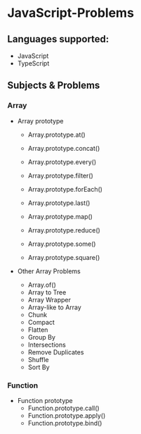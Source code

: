 # JavaScript-Problems

## Languages supported:

* JavaScript
* TypeScript

## Subjects & Problems

### Array
* Array prototype
  * Array.prototype.at()

  * Array.prototype.concat()

  * Array.prototype.every()

  * Array.prototype.filter()

  * Array.prototype.forEach()

  * Array.prototype.last()

  * Array.prototype.map()

  * Array.prototype.reduce()

  * Array.prototype.some()

  * Array.prototype.square()

* Other Array Problems
  * Array.of()
  * Array to Tree
  * Array Wrapper
  * Array-like to Array
  * Chunk
  * Compact
  * Flatten
  * Group By
  * Intersections
  * Remove Duplicates
  * Shuffle
  * Sort By


### Function
* Function prototype
  * Function.prototype.call()
  * Function.prototype.apply()
  * Function.prototype.bind()
